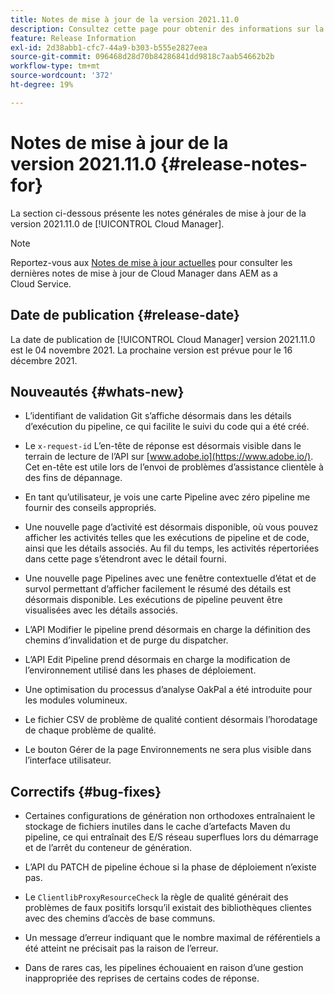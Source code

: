 ```yaml
---
title: Notes de mise à jour de la version 2021.11.0
description: Consultez cette page pour obtenir des informations sur la version 2021.11.0 de Cloud Manager
feature: Release Information
exl-id: 2d38abb1-cfc7-44a9-b303-b555e2827eea
source-git-commit: 096468d28d70b84286841dd9818c7aab54662b2b
workflow-type: tm+mt
source-wordcount: '372'
ht-degree: 19%

---
```


# Notes de mise à jour de la version 2021.11.0 {#release-notes-for}

La section ci-dessous présente les notes générales de mise à jour de la version 2021.11.0 de [!UICONTROL Cloud Manager].

>[!NOTE]
>Reportez-vous aux [Notes de mise à jour actuelles](https://experienceleague.adobe.com/docs/experience-manager-cloud-service/onboarding/getting-access/release-notes-cloud-manager/release-notes-cm-current.html?lang=fr#getting-access) pour consulter les dernières notes de mise à jour de Cloud Manager dans AEM as a Cloud Service.

## Date de publication {#release-date}

La date de publication de [!UICONTROL Cloud Manager] version 2021.11.0 est le 04 novembre 2021.
La prochaine version est prévue pour le 16 décembre 2021.

## Nouveautés {#whats-new}

* L’identifiant de validation Git s’affiche désormais dans les détails d’exécution du pipeline, ce qui facilite le suivi du code qui a été créé.

* Le `x-request-id` L’en-tête de réponse est désormais visible dans le terrain de lecture de l’API sur [www.adobe.io](https://www.adobe.io/). Cet en-tête est utile lors de l’envoi de problèmes d’assistance clientèle à des fins de dépannage.

* En tant qu’utilisateur, je vois une carte Pipeline avec zéro pipeline me fournir des conseils appropriés.

* Une nouvelle page d’activité est désormais disponible, où vous pouvez afficher les activités telles que les exécutions de pipeline et de code, ainsi que les détails associés. Au fil du temps, les activités répertoriées dans cette page s’étendront avec le détail fourni.

* Une nouvelle page Pipelines avec une fenêtre contextuelle d’état et de survol permettant d’afficher facilement le résumé des détails est désormais disponible. Les exécutions de pipeline peuvent être visualisées avec les détails associés.

* L’API Modifier le pipeline prend désormais en charge la définition des chemins d’invalidation et de purge du dispatcher.

* L’API Edit Pipeline prend désormais en charge la modification de l’environnement utilisé dans les phases de déploiement.

* Une optimisation du processus d’analyse OakPal a été introduite pour les modules volumineux.

* Le fichier CSV de problème de qualité contient désormais l’horodatage de chaque problème de qualité.

* Le bouton Gérer de la page Environnements ne sera plus visible dans l’interface utilisateur.

## Correctifs {#bug-fixes}

* Certaines configurations de génération non orthodoxes entraînaient le stockage de fichiers inutiles dans le cache d’artefacts Maven du pipeline, ce qui entraînait des E/S réseau superflues lors du démarrage et de l’arrêt du conteneur de génération.

* L’API du PATCH de pipeline échoue si la phase de déploiement n’existe pas.

* Le `ClientlibProxyResourceCheck` la règle de qualité générait des problèmes de faux positifs lorsqu’il existait des bibliothèques clientes avec des chemins d’accès de base communs.

* Un message d’erreur indiquant que le nombre maximal de référentiels a été atteint ne précisait pas la raison de l’erreur.

* Dans de rares cas, les pipelines échouaient en raison d’une gestion inappropriée des reprises de certains codes de réponse.
